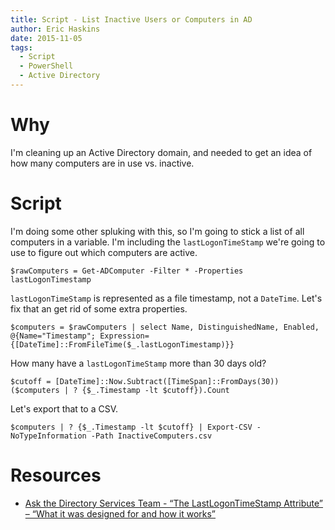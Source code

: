```yaml
---
title: Script - List Inactive Users or Computers in AD
author: Eric Haskins
date: 2015-11-05
tags:
  - Script
  - PowerShell
  - Active Directory
---
```


# Why
I'm cleaning up an Active Directory domain, and needed to get an idea of how many computers are in use vs. inactive.

# Script
I'm doing some other spluking with this, so I'm going to stick a list of all computers in a variable. I'm including the `lastLogonTimeStamp` we're going to use to figure out which computers are active.
```
$rawComputers = Get-ADComputer -Filter * -Properties lastLogonTimestamp
```

`lastLogonTimeStamp` is represented as a file timestamp, not a `DateTime`. Let's fix that an get rid of some extra properties.
```
$computers = $rawComputers | select Name, DistinguishedName, Enabled, @{Name="Timestamp"; Expression={[DateTime]::FromFileTime($_.lastLogonTimestamp)}}
```

How many have a `lastLogonTimeStamp` more than 30 days old?
```
$cutoff = [DateTime]::Now.Subtract([TimeSpan]::FromDays(30))
($computers | ? {$_.Timestamp -lt $cutoff}).Count
```

Let's export that to a CSV.
```
$computers | ? {$_.Timestamp -lt $cutoff} | Export-CSV -NoTypeInformation -Path InactiveComputers.csv
```


# Resources
  - [Ask the Directory Services Team - “The LastLogonTimeStamp Attribute” – “What it was designed for and how it works”](http://blogs.technet.com/b/askds/archive/2009/04/15/the-lastlogontimestamp-attribute-what-it-was-designed-for-and-how-it-works.aspx?PageIndex=2#comments)